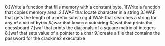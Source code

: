 0.)Write a function that fills memory with a constant byte.
1)Write a function that copies memory area.
2.)WAF that locate character in a string
3.)WAF that gets the length of a prefix substring
4.)WAF that searches a string for any of a set of bytes
5.)war that locate a substring
6.)waf that prints the chessboard
7.)waf that prints the diagonals of a square matrix of integers
8.)waf that sets value of a pointer to a char
9.)create a file that contains the password for the crackme2 executable
